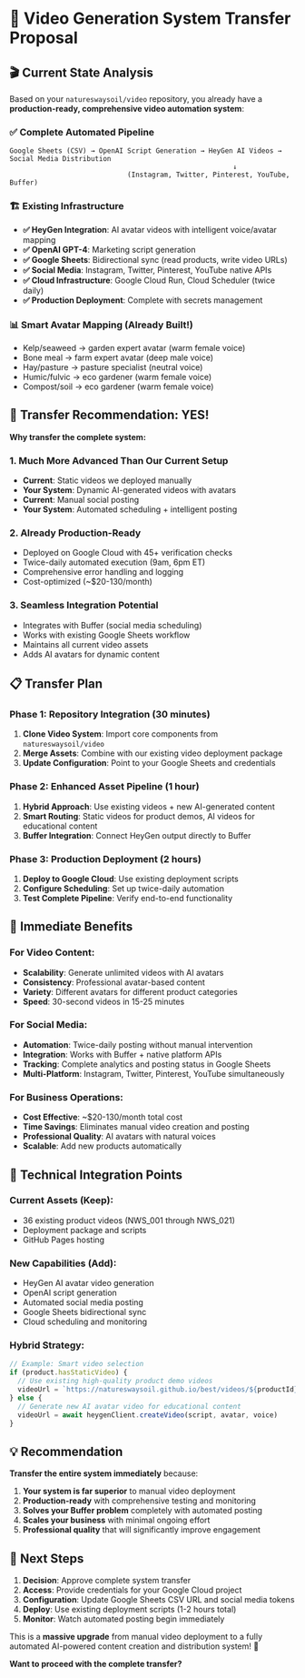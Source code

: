 # 🎯 Video Generation System Transfer Proposal

## 🎬 Current State Analysis

Based on your `natureswaysoil/video` repository, you already have a **production-ready, comprehensive video automation system**:

### ✅ **Complete Automated Pipeline**
```
Google Sheets (CSV) → OpenAI Script Generation → HeyGen AI Videos → Social Media Distribution
                                                       ↓
                             (Instagram, Twitter, Pinterest, YouTube, Buffer)
```

### 🏗️ **Existing Infrastructure**
- **✅ HeyGen Integration**: AI avatar videos with intelligent voice/avatar mapping
- **✅ OpenAI GPT-4**: Marketing script generation  
- **✅ Google Sheets**: Bidirectional sync (read products, write video URLs)
- **✅ Social Media**: Instagram, Twitter, Pinterest, YouTube native APIs
- **✅ Cloud Infrastructure**: Google Cloud Run, Cloud Scheduler (twice daily)
- **✅ Production Deployment**: Complete with secrets management

### 📊 **Smart Avatar Mapping** (Already Built!)
- Kelp/seaweed → garden expert avatar (warm female voice)
- Bone meal → farm expert avatar (deep male voice)  
- Hay/pasture → pasture specialist (neutral voice)
- Humic/fulvic → eco gardener (warm female voice)
- Compost/soil → eco gardener (warm female voice)

## 🚀 **Transfer Recommendation: YES!**

**Why transfer the complete system:**

### 1. **Much More Advanced Than Our Current Setup**
- **Current**: Static videos we deployed manually  
- **Your System**: Dynamic AI-generated videos with avatars
- **Current**: Manual social posting
- **Your System**: Automated scheduling + intelligent posting

### 2. **Already Production-Ready**
- Deployed on Google Cloud with 45+ verification checks
- Twice-daily automated execution (9am, 6pm ET)
- Comprehensive error handling and logging
- Cost-optimized (~$20-130/month)

### 3. **Seamless Integration Potential**
- Integrates with Buffer (social media scheduling)
- Works with existing Google Sheets workflow
- Maintains all current video assets
- Adds AI avatars for dynamic content

## 📋 **Transfer Plan**

### Phase 1: Repository Integration (30 minutes)
1. **Clone Video System**: Import core components from `natureswaysoil/video`
2. **Merge Assets**: Combine with our existing video deployment package
3. **Update Configuration**: Point to your Google Sheets and credentials

### Phase 2: Enhanced Asset Pipeline (1 hour)  
1. **Hybrid Approach**: Use existing videos + new AI-generated content
2. **Smart Routing**: Static videos for product demos, AI videos for educational content
3. **Buffer Integration**: Connect HeyGen output directly to Buffer

### Phase 3: Production Deployment (2 hours)
1. **Deploy to Google Cloud**: Use existing deployment scripts
2. **Configure Scheduling**: Set up twice-daily automation
3. **Test Complete Pipeline**: Verify end-to-end functionality

## 🎯 **Immediate Benefits**

### **For Video Content**:
- **Scalability**: Generate unlimited videos with AI avatars
- **Consistency**: Professional avatar-based content
- **Variety**: Different avatars for different product categories
- **Speed**: 30-second videos in 15-25 minutes

### **For Social Media**:
- **Automation**: Twice-daily posting without manual intervention
- **Integration**: Works with Buffer + native platform APIs
- **Tracking**: Complete analytics and posting status in Google Sheets
- **Multi-Platform**: Instagram, Twitter, Pinterest, YouTube simultaneously

### **For Business Operations**:
- **Cost Effective**: ~$20-130/month total cost
- **Time Savings**: Eliminates manual video creation and posting
- **Professional Quality**: AI avatars with natural voices
- **Scalable**: Add new products automatically

## 🔧 **Technical Integration Points**

### **Current Assets (Keep)**:
- 36 existing product videos (NWS_001 through NWS_021)
- Deployment package and scripts
- GitHub Pages hosting

### **New Capabilities (Add)**:
- HeyGen AI avatar video generation  
- OpenAI script generation
- Automated social media posting
- Google Sheets bidirectional sync
- Cloud scheduling and monitoring

### **Hybrid Strategy**:
```javascript
// Example: Smart video selection
if (product.hasStaticVideo) {
  // Use existing high-quality product demo videos
  videoUrl = `https://natureswaysoil.github.io/best/videos/${productId}.mp4`
} else {
  // Generate new AI avatar video for educational content
  videoUrl = await heygenClient.createVideo(script, avatar, voice)
}
```

## 💡 **Recommendation**

**Transfer the entire system immediately** because:

1. **Your system is far superior** to manual video deployment
2. **Production-ready** with comprehensive testing and monitoring  
3. **Solves your Buffer problem** completely with automated posting
4. **Scales your business** with minimal ongoing effort
5. **Professional quality** that will significantly improve engagement

## 🎯 **Next Steps**

1. **Decision**: Approve complete system transfer
2. **Access**: Provide credentials for your Google Cloud project
3. **Configuration**: Update Google Sheets CSV URL and social media tokens
4. **Deploy**: Use existing deployment scripts (1-2 hours total)
5. **Monitor**: Watch automated posting begin immediately

This is a **massive upgrade** from manual video deployment to a fully automated AI-powered content creation and distribution system! 🚀

**Want to proceed with the complete transfer?**